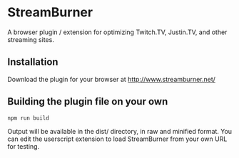 # StreamBurner

A browser plugin / extension for optimizing Twitch.TV, Justin.TV, and other streaming sites.

## Installation

Download the plugin for your browser at http://www.streamburner.net/

## Building the plugin file on your own

``` bash
npm run build
```

Output will be available in the dist/ directory, in raw and minified format. You can edit
the userscript extension to load StreamBurner from your own URL for testing.
